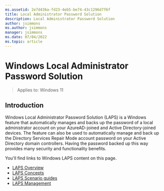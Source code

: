 ```yaml
---
ms.assetid: 2e7d436a-fd23-4eb5-be74-43c1296d7f6f
title: Local Administrator Password Solution
description: Local Administrator Password Solution
author: jsimmons
ms.author: jsimmons
manager: jsimmons
ms.date: 07/04/2022
ms.topic: article
---
```


# Windows Local Administrator Password Solution

>Applies to: Windows 11

## Introduction

Windows Local Administrator Password Solution (LAPS) is a Windows feature that automatically manages and backs up the password of a local administrator account on your AzureAD-joined and Active Directory-joined devices. The feature can also be used to automatically manage and back up the Directory Services Repair Mode account password on your Active Directory domain controllers. Having the password backed up this way provides many security and functionality benefits.

You'll find links to Windows LAPS content on this page.

* [LAPS Overview](../laps/laps-overview.md)
* [LAPS Concepts](../laps/laps-concepts.md)
* [LAPS Scenario guides](../laps/laps-scenarios.md)
* [LAPS Management](../laps/laps-management.md)
